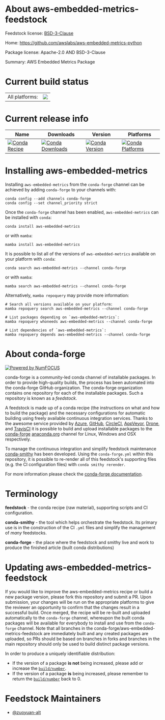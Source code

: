 About aws-embedded-metrics-feedstock
====================================

Feedstock license: [BSD-3-Clause](https://github.com/conda-forge/aws-embedded-metrics-feedstock/blob/main/LICENSE.txt)

Home: https://github.com/awslabs/aws-embedded-metrics-python

Package license: Apache-2.0 AND BSD-3-Clause

Summary: AWS Embedded Metrics Package

Current build status
====================


<table><tr><td>All platforms:</td>
    <td>
      <a href="https://dev.azure.com/conda-forge/feedstock-builds/_build/latest?definitionId=20435&branchName=main">
        <img src="https://dev.azure.com/conda-forge/feedstock-builds/_apis/build/status/aws-embedded-metrics-feedstock?branchName=main">
      </a>
    </td>
  </tr>
</table>

Current release info
====================

| Name | Downloads | Version | Platforms |
| --- | --- | --- | --- |
| [![Conda Recipe](https://img.shields.io/badge/recipe-aws--embedded--metrics-green.svg)](https://anaconda.org/conda-forge/aws-embedded-metrics) | [![Conda Downloads](https://img.shields.io/conda/dn/conda-forge/aws-embedded-metrics.svg)](https://anaconda.org/conda-forge/aws-embedded-metrics) | [![Conda Version](https://img.shields.io/conda/vn/conda-forge/aws-embedded-metrics.svg)](https://anaconda.org/conda-forge/aws-embedded-metrics) | [![Conda Platforms](https://img.shields.io/conda/pn/conda-forge/aws-embedded-metrics.svg)](https://anaconda.org/conda-forge/aws-embedded-metrics) |

Installing aws-embedded-metrics
===============================

Installing `aws-embedded-metrics` from the `conda-forge` channel can be achieved by adding `conda-forge` to your channels with:

```
conda config --add channels conda-forge
conda config --set channel_priority strict
```

Once the `conda-forge` channel has been enabled, `aws-embedded-metrics` can be installed with `conda`:

```
conda install aws-embedded-metrics
```

or with `mamba`:

```
mamba install aws-embedded-metrics
```

It is possible to list all of the versions of `aws-embedded-metrics` available on your platform with `conda`:

```
conda search aws-embedded-metrics --channel conda-forge
```

or with `mamba`:

```
mamba search aws-embedded-metrics --channel conda-forge
```

Alternatively, `mamba repoquery` may provide more information:

```
# Search all versions available on your platform:
mamba repoquery search aws-embedded-metrics --channel conda-forge

# List packages depending on `aws-embedded-metrics`:
mamba repoquery whoneeds aws-embedded-metrics --channel conda-forge

# List dependencies of `aws-embedded-metrics`:
mamba repoquery depends aws-embedded-metrics --channel conda-forge
```


About conda-forge
=================

[![Powered by
NumFOCUS](https://img.shields.io/badge/powered%20by-NumFOCUS-orange.svg?style=flat&colorA=E1523D&colorB=007D8A)](https://numfocus.org)

conda-forge is a community-led conda channel of installable packages.
In order to provide high-quality builds, the process has been automated into the
conda-forge GitHub organization. The conda-forge organization contains one repository
for each of the installable packages. Such a repository is known as a *feedstock*.

A feedstock is made up of a conda recipe (the instructions on what and how to build
the package) and the necessary configurations for automatic building using freely
available continuous integration services. Thanks to the awesome service provided by
[Azure](https://azure.microsoft.com/en-us/services/devops/), [GitHub](https://github.com/),
[CircleCI](https://circleci.com/), [AppVeyor](https://www.appveyor.com/),
[Drone](https://cloud.drone.io/welcome), and [TravisCI](https://travis-ci.com/)
it is possible to build and upload installable packages to the
[conda-forge](https://anaconda.org/conda-forge) [anaconda.org](https://anaconda.org/)
channel for Linux, Windows and OSX respectively.

To manage the continuous integration and simplify feedstock maintenance
[conda-smithy](https://github.com/conda-forge/conda-smithy) has been developed.
Using the ``conda-forge.yml`` within this repository, it is possible to re-render all of
this feedstock's supporting files (e.g. the CI configuration files) with ``conda smithy rerender``.

For more information please check the [conda-forge documentation](https://conda-forge.org/docs/).

Terminology
===========

**feedstock** - the conda recipe (raw material), supporting scripts and CI configuration.

**conda-smithy** - the tool which helps orchestrate the feedstock.
                   Its primary use is in the construction of the CI ``.yml`` files
                   and simplify the management of *many* feedstocks.

**conda-forge** - the place where the feedstock and smithy live and work to
                  produce the finished article (built conda distributions)


Updating aws-embedded-metrics-feedstock
=======================================

If you would like to improve the aws-embedded-metrics recipe or build a new
package version, please fork this repository and submit a PR. Upon submission,
your changes will be run on the appropriate platforms to give the reviewer an
opportunity to confirm that the changes result in a successful build. Once
merged, the recipe will be re-built and uploaded automatically to the
`conda-forge` channel, whereupon the built conda packages will be available for
everybody to install and use from the `conda-forge` channel.
Note that all branches in the conda-forge/aws-embedded-metrics-feedstock are
immediately built and any created packages are uploaded, so PRs should be based
on branches in forks and branches in the main repository should only be used to
build distinct package versions.

In order to produce a uniquely identifiable distribution:
 * If the version of a package **is not** being increased, please add or increase
   the [``build/number``](https://docs.conda.io/projects/conda-build/en/latest/resources/define-metadata.html#build-number-and-string).
 * If the version of a package **is** being increased, please remember to return
   the [``build/number``](https://docs.conda.io/projects/conda-build/en/latest/resources/define-metadata.html#build-number-and-string)
   back to 0.

Feedstock Maintainers
=====================

* [@zuoyuan-alt](https://github.com/zuoyuan-alt/)

